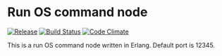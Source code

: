 # Run OS command node

[![Release](https://img.shields.io/github/release/shuieryin/run_command.svg)](https://github.com/shuieryin/run_command/releases/latest)
[![Build Status](https://travis-ci.org/shuieryin/run_command.svg?branch=master)](https://travis-ci.org/shuieryin/run_command)
[![Code Climate](http://img.shields.io/badge/code_climate-Erlang_19.2-brightgreen.svg)](http://www.erlang.org/downloads/19.2)

This is a run OS command node written in Erlang. Default port is 12345.